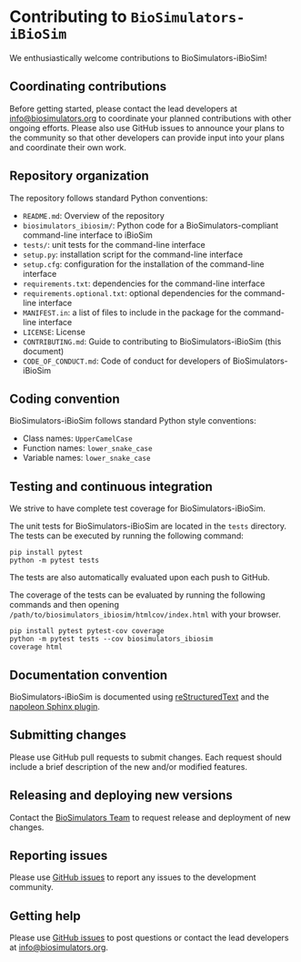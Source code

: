 # Contributing to `BioSimulators-iBioSim`

We enthusiastically welcome contributions to BioSimulators-iBioSim!

## Coordinating contributions

Before getting started, please contact the lead developers at [info@biosimulators.org](mailto:info@biosimulators.org) to coordinate your planned contributions with other ongoing efforts. Please also use GitHub issues to announce your plans to the community so that other developers can provide input into your plans and coordinate their own work.

## Repository organization

The repository follows standard Python conventions:

* `README.md`: Overview of the repository
* `biosimulators_ibiosim/`: Python code for a BioSimulators-compliant command-line interface to iBioSim
* `tests/`: unit tests for the command-line interface
* `setup.py`: installation script for the command-line interface
* `setup.cfg`: configuration for the installation of the command-line interface
* `requirements.txt`: dependencies for the command-line interface
* `requirements.optional.txt`: optional dependencies for the command-line interface
* `MANIFEST.in`: a list of files to include in the package for the command-line interface
* `LICENSE`: License
* `CONTRIBUTING.md`: Guide to contributing to BioSimulators-iBioSim (this document)
* `CODE_OF_CONDUCT.md`: Code of conduct for developers of BioSimulators-iBioSim

## Coding convention

BioSimulators-iBioSim follows standard Python style conventions:

* Class names: `UpperCamelCase`
* Function names: `lower_snake_case`
* Variable names: `lower_snake_case`

## Testing and continuous integration

We strive to have complete test coverage for BioSimulators-iBioSim.

The unit tests for BioSimulators-iBioSim are located in the `tests`  directory. The tests can be executed by running the following command:
```
pip install pytest
python -m pytest tests
```

The tests are also automatically evaluated upon each push to GitHub.

The coverage of the tests can be evaluated by running the following commands and then opening `/path/to/biosimulators_ibiosim/htmlcov/index.html` with your browser.
```
pip install pytest pytest-cov coverage
python -m pytest tests --cov biosimulators_ibiosim
coverage html
```

## Documentation convention

BioSimulators-iBioSim is documented using [reStructuredText](https://www.sphinx-doc.org/en/master/usage/restructuredtext/index.html) and the [napoleon Sphinx plugin](https://www.sphinx-doc.org/en/master/usage/extensions/napoleon.html).

## Submitting changes   

Please use GitHub pull requests to submit changes. Each request should include a brief description of the new and/or modified features.

## Releasing and deploying new versions

Contact the [BioSimulators Team](mailto:info@biosimulators.org) to request release and deployment of new changes. 

## Reporting issues

Please use [GitHub issues](https://github.com/biosimulators/Biosimulators_iBioSim/issues) to report any issues to the development community.
    
## Getting help

Please use [GitHub issues](https://github.com/biosimulators/Biosimulators_iBioSim/issues) to post questions or contact the lead developers at [info@biosimulators.org](mailto:info@biosimulators.org).
